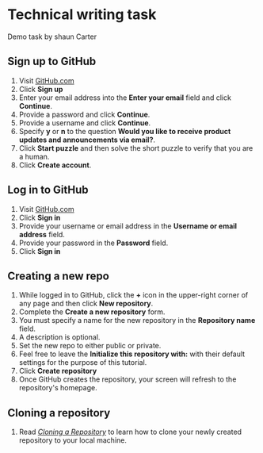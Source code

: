 # Technical writing task

Demo task by shaun Carter

## Sign up to GitHub

1. Visit [GitHub.com](https://github.com/)
1. Click **Sign up**
1. Enter your email address into the **Enter your email** field and click **Continue**.
1. Provide a password and click **Continue**.
1. Provide a username and click **Continue**.
1. Specify **y** or **n** to the question **Would you like to receive product updates and announcements via email?**.
1. Click **Start puzzle** and then solve the short puzzle to verify that you are a human.
1. Click **Create account**.

## Log in to GitHub

1. Visit [GitHub.com](https://github.com/)
1. Click **Sign in**
1. Provide your username or email address in the **Username or email address** field.
1. Provide your password in the **Password** field.
1. Click **Sign in**

## Creating a new repo

1. While logged in to GitHub, click the **+** icon in the upper-right corner of any page and then click **New repository**.
1. Complete the **Create a new repository** form.
1. You must specify a name for the new repository in the **Repository name** field.
1. A description is optional.
1. Set the new repo to either public or private.
1. Feel free to leave the **Initialize this repository with:** with their default settings for the purpose of this tutorial.
1. Click **Create repository**
1. Once GitHub creates the repository, your screen will refresh to the repository's homepage.

## Cloning a repository

1. Read [*Cloning a Repository*](https://docs.github.com/en/enterprise-server@3.3/repositories/creating-and-managing-repositories/cloning-a-repository) to learn how to clone your newly created repository to your local machine.
